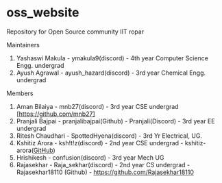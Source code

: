 # oss_website
Repository for Open Source community IIT ropar

Maintainers
1. Yashaswi Makula - ymakula9(discord) - 4th year Computer Science Engg. undergrad
2. Ayush Agrawal - ayush_hazard(discord) - 3rd year Chemical Engg. undergrad

Members
1. Aman Bilaiya - mnb27(discord) - 3rd year CSE undergrad [https://github.com/mnb27]
2. Pranjali Bajpai - pranjalibajpai(Github) - Pranjali(Discord) - 3rd year EE undergrad
3. Ritesh Chaudhari - SpottedHyena(discord) - 3rd Yr Electrical, UG.
4. Kshitiz Arora - ksh!t!z(discord) - 2nd year CSE undergrad - kshitiz-arora([GitHub](https://github.com/kshitiz-arora))
5. Hrishikesh - confusion(discord) - 3rd year Mech UG
6. Rajasekhar - Raja_sekhar(discord) - 2nd year CS undergrad - Rajasekhar18110 (Github) - https://github.com/Rajasekhar18110
